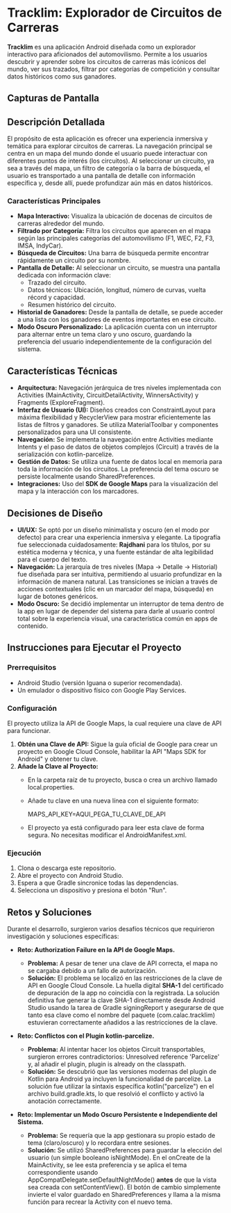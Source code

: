 # Tracklim: Explorador de Circuitos de Carreras

**Tracklim** es una aplicación Android diseñada como un explorador interactivo para aficionados del automovilismo. Permite a los usuarios descubrir y aprender sobre los circuitos de carreras más icónicos del mundo, ver sus trazados, filtrar por categorías de competición y consultar datos históricos como sus ganadores.

## Capturas de Pantalla



## Descripción Detallada

El propósito de esta aplicación es ofrecer una experiencia inmersiva y temática para explorar circuitos de carreras. La navegación principal se centra en un mapa del mundo donde el usuario puede interactuar con diferentes puntos de interés (los circuitos). Al seleccionar un circuito, ya sea a través del mapa, un filtro de categoría o la barra de búsqueda, el usuario es transportado a una pantalla de detalle con información específica y, desde allí, puede profundizar aún más en datos históricos.

### Características Principales

  * **Mapa Interactivo:** Visualiza la ubicación de docenas de circuitos de carreras alrededor del mundo.
  * **Filtrado por Categoría:** Filtra los circuitos que aparecen en el mapa según las principales categorías del automovilismo (F1, WEC, F2, F3, IMSA, IndyCar).
  * **Búsqueda de Circuitos:** Una barra de búsqueda permite encontrar rápidamente un circuito por su nombre.
  * **Pantalla de Detalle:** Al seleccionar un circuito, se muestra una pantalla dedicada con información clave:
      * Trazado del circuito.
      * Datos técnicos: Ubicación, longitud, número de curvas, vuelta récord y capacidad.
      * Resumen histórico del circuito.
  * **Historial de Ganadores:** Desde la pantalla de detalle, se puede acceder a una lista con los ganadores de eventos importantes en ese circuito.
  * **Modo Oscuro Personalizado:** La aplicación cuenta con un interruptor para alternar entre un tema claro y uno oscuro, guardando la preferencia del usuario independientemente de la configuración del sistema.

## Características Técnicas

  * **Arquitectura:** Navegación jerárquica de tres niveles implementada con Activities (MainActivity, CircuitDetailActivity, WinnersActivity) y Fragments (ExploreFragment).
  * **Interfaz de Usuario (UI):** Diseños creados con ConstraintLayout para máxima flexibilidad y RecyclerView para mostrar eficientemente las listas de filtros y ganadores. Se utiliza MaterialToolbar y componentes personalizados para una UI consistente.
  * **Navegación:** Se implementa la navegación entre Activities mediante Intents y el paso de datos de objetos complejos (Circuit) a través de la serialización con kotlin-parcelize.
  * **Gestión de Datos:** Se utiliza una fuente de datos local en memoria para toda la información de los circuitos. La preferencia del tema oscuro se persiste localmente usando SharedPreferences.
  * **Integraciones:** Uso del **SDK de Google Maps** para la visualización del mapa y la interacción con los marcadores.

## Decisiones de Diseño

  * **UI/UX:** Se optó por un diseño minimalista y oscuro (en el modo por defecto) para crear una experiencia inmersiva y elegante. La tipografía fue seleccionada cuidadosamente: **Rajdhani** para los títulos, por su estética moderna y técnica, y una fuente estándar de alta legibilidad para el cuerpo del texto.
  * **Navegación:** La jerarquía de tres niveles (Mapa -\> Detalle -\> Historial) fue diseñada para ser intuitiva, permitiendo al usuario profundizar en la información de manera natural. Las transiciones se inician a través de acciones contextuales (clic en un marcador del mapa, búsqueda) en lugar de botones genéricos.
  * **Modo Oscuro:** Se decidió implementar un interruptor de tema dentro de la app en lugar de depender del sistema para darle al usuario control total sobre la experiencia visual, una característica común en apps de contenido.

## Instrucciones para Ejecutar el Proyecto

### Prerrequisitos

  * Android Studio (versión Iguana o superior recomendada).
  * Un emulador o dispositivo físico con Google Play Services.

### Configuración

El proyecto utiliza la API de Google Maps, la cual requiere una clave de API para funcionar.

1.  **Obtén una Clave de API:** Sigue la guía oficial de Google para crear un proyecto en Google Cloud Console, habilitar la API "Maps SDK for Android" y obtener tu clave.
2.  **Añade la Clave al Proyecto:**
      * En la carpeta raíz de tu proyecto, busca o crea un archivo llamado local.properties.
      * Añade tu clave en una nueva línea con el siguiente formato:
        
        MAPS_API_KEY=AQUI_PEGA_TU_CLAVE_DE_API
        
      * El proyecto ya está configurado para leer esta clave de forma segura. No necesitas modificar el AndroidManifest.xml.

### Ejecución

1.  Clona o descarga este repositorio.
2.  Abre el proyecto con Android Studio.
3.  Espera a que Gradle sincronice todas las dependencias.
4.  Selecciona un dispositivo y presiona el botón "Run".

## Retos y Soluciones

Durante el desarrollo, surgieron varios desafíos técnicos que requirieron investigación y soluciones específicas:

  * **Reto: Authorization Failure en la API de Google Maps.**

      * **Problema:** A pesar de tener una clave de API correcta, el mapa no se cargaba debido a un fallo de autorización.
      * **Solución:** El problema se localizó en las restricciones de la clave de API en Google Cloud Console. La huella digital **SHA-1** del certificado de depuración de la app no coincidía con la registrada. La solución definitiva fue generar la clave SHA-1 directamente desde Android Studio usando la tarea de Gradle signingReport y asegurarse de que tanto esa clave como el nombre del paquete (com.calac.tracklim) estuvieran correctamente añadidos a las restricciones de la clave.

  * **Reto: Conflictos con el Plugin kotlin-parcelize.**

      * **Problema:** Al intentar hacer los objetos Circuit transportables, surgieron errores contradictorios: Unresolved reference 'Parcelize' y, al añadir el plugin, plugin is already on the classpath.
      * **Solución:** Se descubrió que las versiones modernas del plugin de Kotlin para Android ya incluyen la funcionalidad de parcelize. La solución fue utilizar la sintaxis específica kotlin("parcelize") en el archivo build.gradle.kts, lo que resolvió el conflicto y activó la anotación correctamente.

  * **Reto: Implementar un Modo Oscuro Persistente e Independiente del Sistema.**

      * **Problema:** Se requería que la app gestionara su propio estado de tema (claro/oscuro) y lo recordara entre sesiones.
      * **Solución:** Se utilizó SharedPreferences para guardar la elección del usuario (un simple booleano isNightMode). En el onCreate de la MainActivity, se lee esta preferencia y se aplica el tema correspondiente usando AppCompatDelegate.setDefaultNightMode() **antes** de que la vista sea creada con setContentView(). El botón de cambio simplemente invierte el valor guardado en SharedPreferences y llama a la misma función para recrear la Activity con el nuevo tema.
